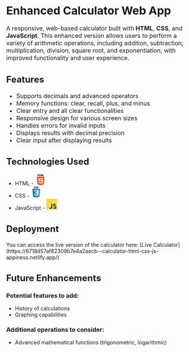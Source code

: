 <h1 style="font-size: 30px;">Enhanced Calculator Web App</h1>
<p style="font-size: 16px;">A responsive, web-based calculator built with <b>HTML</b>, <b>CSS</b>, and <b>JavaScript</b>. This enhanced version allows users to perform a variety of arithmetic operations, including addition, subtraction, multiplication, division, square root, and exponentiation, with improved functionality and user experience.</p>

<h2 style="font-size: 24px;">Features</h2>
<ul style="font-size: 16px;">
  <li>Supports decimals and advanced operators</li>
  <li>Memory functions: clear, recall, plus, and minus</li>
  <li>Clear entry and all clear functionalities</li>
  <li>Responsive design for various screen sizes</li>
  <li>Handles errors for invalid inputs</li>
  <li>Displays results with decimal precision</li>
  <li>Clear input after displaying results</li>
</ul>

<h2 style="font-size: 24px;">Technologies Used </h2>
<ul>
  <li>HTML - <img src="https://raw.githubusercontent.com/devicons/devicon/master/icons/html5/html5-original-wordmark.svg" alt="HTML5" width="30" height="30"/> </li> 
  <li>CSS - <img src="https://raw.githubusercontent.com/devicons/devicon/master/icons/css3/css3-original-wordmark.svg" alt="CSS3" width="30" height="30"/> </li>    
  <li>JavaScript - <img src="https://raw.githubusercontent.com/devicons/devicon/master/icons/javascript/javascript-original.svg" alt="JavaScript" width="30" height="30"/> </li>
</ul> 

<h2 style="font-size: 24px;">Deployment</h2>
You can access the live version of the calculator here: [Live Calculator](https://6718d57af82309b7e4a2aecb--calculator-html-css-js-appiness.netlify.app/)

<h2 style="font-size: 24px;">Future Enhancements</h2>
<h3 style="font-size: 16px;">Potential features to add:</h3>
<ul>
    <li>History of calculations</li>
    <li>Graphing capabilities</li>
</ul>
<h3 style="font-size: 16px;">Additional operations to consider:</h3>
<ul>
    <li>Advanced mathematical functions (trigonometric, logarithmic)</li>
</ul>

